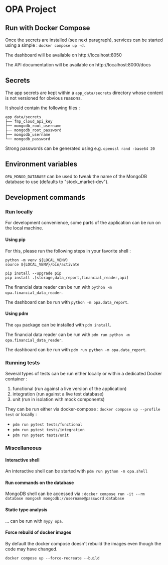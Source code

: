# OPA Project

## Run with Docker Compose

Once the secrets are installed (see next paragraph), services can be started using a simple : `docker compose up -d`.

The dashboard will be available on http://localhost:8050

The API documentation will be available on http://localhost:8000/docs

## Secrets

The app secrets are kept within a `app_data/secrets` directory whose content is not versioned for obvious reasons.

It should contain the following files :

```
app_data/secrets
├── fmp_cloud_api_key
├── mongodb_root_username
├── mongodb_root_password
├── mongodb_username
└── mongodb_password
```

Strong passwords can be generated using e.g. `openssl rand -base64 20`

## Environment variables

`OPA_MONGO_DATABASE` can be used to tweak the name of the MongoDB database to use (defaults to "stock_market-dev").

## Development commands

### Run locally

For development convenience, some parts of the application can be run on the local machine.

#### Using pip

For this, please run the following steps in your favorite shell :

```
python -m venv ${LOCAL_VENV}
source ${LOCAL_VENV}/bin/activate

pip install --upgrade pip
pip install .[storage,data_report,financial_reader,api]
```

The financial data reader can be run with `python -m opa.financial_data_reader`.

The dashboard can be run with `python -m opa.data_report`.

#### Using pdm

The `opa` package can be installed with `pdm install`.

The financial data reader can be run with `pdm run python -m opa.financial_data_reader`.

The dashboard can be run with `pdm run python -m opa.data_report`.

### Running tests

Several types of tests can be run either locally or within a dedicated Docker container :

1. functional (run against a live version of the application)
1. integration (run against a live test database)
1. unit (run in isolation with mock components)

They can be run either via docker-compose : `docker compose up --profile test` or locally :

* `pdm run pytest tests/functional`
* `pdm run pytest tests/integration`
* `pdm run pytest tests/unit`

### Miscellaneous

#### Interactive shell

An interactive shell can be started with `pdm run python -m opa.shell`

#### Run commands on the database

MongoDB shell can be accessed via : `docker compose run -it --rm database mongosh mongodb://username@password:database`

#### Static type analysis

... can be run with `mypy opa`.

#### Force rebuild of docker images

By default the docker compose doesn't rebuild the images even though the code may have changed.

`docker compose up --force-recreate --build`